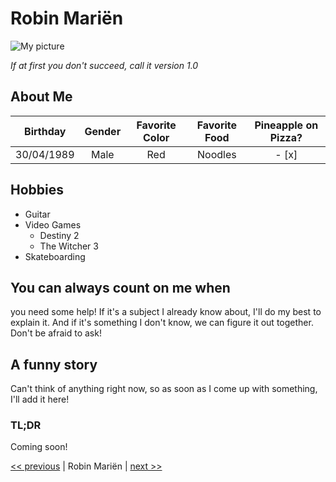 # Robin Mariën

![My picture](https://avatars3.githubusercontent.com/u/53238476?s=400&u=8be2d3f41e04f4f2cbf5a65ce28aaaa101359a2b&v=4 "My picture")

*If at first you don't succeed, call it version 1.0*

## About Me

| Birthday      | Gender        | Favorite Color | Favorite Food | Pineapple on Pizza? |
|:-------------:|:-------------:|:--------------:|:-------------:|:-------------------:|
| 30/04/1989    | Male          | Red            | Noodles       | - [x]               |


## Hobbies

+ Guitar
+ Video Games
  * Destiny 2
  * The Witcher 3
+ Skateboarding

## You can always count on me when

you need some help! If it's a subject I already know about, I'll do my best to explain it. And if it's something I don't know, we can figure it out together. Don't be afraid to ask!

## A funny story

Can't think of anything right now, so as soon as I come up with something, I'll add it here!

### TL;DR
Coming soon!

[<< previous]() | Robin Mariën | [next >>]()

